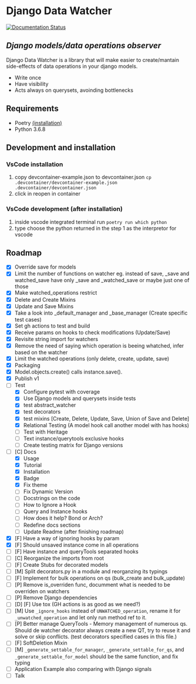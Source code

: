# Django Data Watcher

[![Documentation Status](https://readthedocs.org/projects/django-data-watcher/badge/?version=latest)](https://django-data-watcher.readthedocs.io/en/latest/?badge=latest)

## _Django models/data operations observer_

Django Data Watcher is a library that will make easier to create/mantain side-effects of data operations in your django models.

-   Write once
-   Have visibility
-   Acts always on querysets, avoinding bottlenecks

## Requirements

-   Poetry [(installation)](https://python-poetry.org/docs/#installation)
-   Python 3.6.8

## Development and installation

### VsCode installation

1. copy devcontainer-example.json to devcontainer.json `cp .devcontainer/devcontainer-example.json .devcontainer/devcontainer.json`
2. click in reopen in container

### VsCode development (after installation)

1. inside vscode integrated terminal run `poetry run which python`
2. type choose the python returned in the step 1 as the interpretor for vscode

## Roadmap

-   [x] Override save for models
-   [x] Limit the number of functions on watcher eg. instead of save, \_save and watched_save have only \_save and \_watched_save or maybe just one of those
-   [x] Make watched_operations restrict
-   [x] Delete and Create Mixins
-   [x] Update and Save Mixins
-   [x] Take a look into \_default_manager and \_base_manager (Create specific test cases)
-   [x] Set gh actions to test and build
-   [x] Receive params on hooks to check modifications (Update/Save)
-   [x] Revisite string import for watchers
-   [x] Remove the need of saying which operation is beeing whatched, infer based on the watcher
-   [x] Limit the watched operations (only delete, create, update, save)
-   [x] Packaging
-   [x] Model.objects.create() calls instance.save().
-   [x] Publish v1
-   [ ] Test
    -   [x] Configure pytest with coverage
    -   [x] Use Django models and querysets inside tests
    -   [x] test abstract_watcher
    -   [x] test decorators
    -   [x] test mixins [Create, Delete, Update, Save, Union of Save and Delete]
    -   [x] Relational Testing (A model hook call another model with has hooks)
    -   [ ] Test with Heritage
    -   [ ] Text instance/querytools exclusive hooks
    -   [ ] Create testing matrix for Django versions
-   [ ] [C] Docs
    -   [x] Usage
    -   [x] Tutorial
    -   [x] Installation
    -   [x] Badge
    -   [x] Fix theme
    -   [ ] Fix Dynamic Version
    -   [ ] Docstrings on the code
    -   [ ] How to Ignore a Hook
    -   [ ] Query and Instance hooks
    -   [ ] How does it help? Bond or Arch?
    -   [ ] Redefine docs sections
    -   [ ] Update Readme (after finishing roadmap)
-   [x] [F] Have a way of ignoring hooks by param
-   [x] [F] Should unsaved instance come in all operations
-   [ ] [F] Have instance and queryTools separated hooks
-   [ ] [C] Reorganize the imports from root
-   [ ] [F] Create Stubs for decorated models
-   [ ] [M] Split decorators.py in a module and reorganzing its typings
-   [ ] [F] Implement for bulk operations on qs (bulk_create and bulk_update)
-   [ ] [P] Remove is_overriden func, documment what is needed to be overriden on watchers
-   [ ] [P] Remove Django dependencies
-   [ ] [D] [F] Use tox (GH actions is as good as we need?)
-   [ ] [M] Use `_ignore_hooks` instead of `UNWATCHED_operation`, rename it for `_unwatched_operation` and let only run method ref to it.
-   [ ] [P] Better manage QueryTools - Memory management of numerous qs. Should de watcher decorator always create a new QT, try to reuse it and solve or skip conflicts. (test decorators specified cases in this file.)
-   [ ] [F] SoftDeletion Mixin
-   [ ] [M] `_generate_settable_for_manager`, `_generate_settable_for_qs`, and `_generate_settable_for_model` should be the same function, and fix typing
-   [ ] Application Example also comparing with Django signals
-   [ ] Talk
